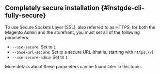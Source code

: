 <div markdown="1">

## Completely secure installation {#instgde-cli-fully-secure}
To use Secure Sockets Layer (SSL), also referred to as HTTPS, for both the Magento Admin and the storefront, you must set all of the following parameters:

*	`--use-secure`: Set to `1`
*	`--base-url-secure`: Set to a secure URL (that is, starting with `https://`)
*	`--use-secure-admin` Set to `1`
<!-- *	`--base-url`: Set to a secure URL (that is, starting with `https://`) -->

More details about these parameters can be found later in this topic.